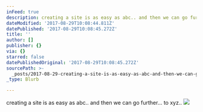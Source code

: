 ```yaml
---
inFeed: true
description: creating a site is as easy as abc.. and then we can go further… to xyz..
dateModified: '2017-08-29T10:08:44.811Z'
datePublished: '2017-08-29T10:08:45.272Z'
title: ''
author: []
publisher: {}
via: {}
starred: false
datePublishedOriginal: '2017-08-29T10:08:45.272Z'
sourcePath: >-
  _posts/2017-08-29-creating-a-site-is-as-easy-as-abc-and-then-we-can-go-furth.md
_type: Blurb

---
```

creating a site is as easy as abc.. and then we can go further... to xyz..
![](https://the-grid-user-content.s3-us-west-2.amazonaws.com/bed94fa1-dd01-43b5-a1ed-eb9a6b03bdd5.jpg)